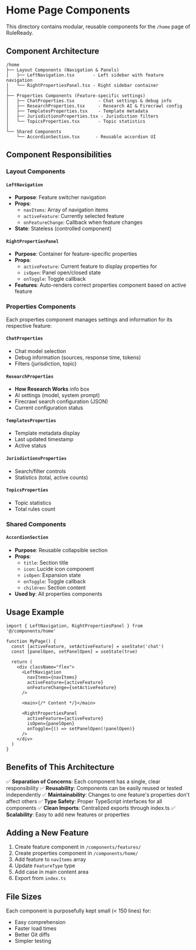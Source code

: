 # Home Page Components

This directory contains modular, reusable components for the `/home` page of RuleReady.

## Component Architecture

```
/home
├── Layout Components (Navigation & Panels)
│   ├── LeftNavigation.tsx       - Left sidebar with feature navigation
│   └── RightPropertiesPanel.tsx - Right sidebar container
│
├── Properties Components (Feature-specific settings)
│   ├── ChatProperties.tsx         - Chat settings & debug info
│   ├── ResearchProperties.tsx     - Research AI & Firecrawl config
│   ├── TemplatesProperties.tsx    - Template metadata
│   ├── JurisdictionsProperties.tsx - Jurisdiction filters
│   └── TopicsProperties.tsx       - Topic statistics
│
└── Shared Components
    └── AccordionSection.tsx      - Reusable accordion UI
```

## Component Responsibilities

### Layout Components

#### `LeftNavigation`
- **Purpose**: Feature switcher navigation
- **Props**: 
  - `navItems`: Array of navigation items
  - `activeFeature`: Currently selected feature
  - `onFeatureChange`: Callback when feature changes
- **State**: Stateless (controlled component)

#### `RightPropertiesPanel`
- **Purpose**: Container for feature-specific properties
- **Props**:
  - `activeFeature`: Current feature to display properties for
  - `isOpen`: Panel open/closed state
  - `onToggle`: Toggle callback
- **Features**: Auto-renders correct properties component based on active feature

### Properties Components

Each properties component manages settings and information for its respective feature:

#### `ChatProperties`
- Chat model selection
- Debug information (sources, response time, tokens)
- Filters (jurisdiction, topic)

#### `ResearchProperties`
- **How Research Works** info box
- AI settings (model, system prompt)
- Firecrawl search configuration (JSON)
- Current configuration status

#### `TemplatesProperties`
- Template metadata display
- Last updated timestamp
- Active status

#### `JurisdictionsProperties`
- Search/filter controls
- Statistics (total, active counts)

#### `TopicsProperties`
- Topic statistics
- Total rules count

### Shared Components

#### `AccordionSection`
- **Purpose**: Reusable collapsible section
- **Props**:
  - `title`: Section title
  - `icon`: Lucide icon component
  - `isOpen`: Expansion state
  - `onToggle`: Toggle callback
  - `children`: Section content
- **Used by**: All properties components

## Usage Example

```tsx
import { LeftNavigation, RightPropertiesPanel } from '@/components/home'

function MyPage() {
  const [activeFeature, setActiveFeature] = useState('chat')
  const [panelOpen, setPanelOpen] = useState(true)

  return (
    <div className="flex">
      <LeftNavigation 
        navItems={navItems}
        activeFeature={activeFeature}
        onFeatureChange={setActiveFeature}
      />
      
      <main>{/* Content */}</main>
      
      <RightPropertiesPanel 
        activeFeature={activeFeature}
        isOpen={panelOpen}
        onToggle={() => setPanelOpen(!panelOpen)}
      />
    </div>
  )
}
```

## Benefits of This Architecture

✅ **Separation of Concerns**: Each component has a single, clear responsibility
✅ **Reusability**: Components can be easily reused or tested independently
✅ **Maintainability**: Changes to one feature's properties don't affect others
✅ **Type Safety**: Proper TypeScript interfaces for all components
✅ **Clean Imports**: Centralized exports through index.ts
✅ **Scalability**: Easy to add new features or properties

## Adding a New Feature

1. Create feature component in `/components/features/`
2. Create properties component in `/components/home/`
3. Add feature to `navItems` array
4. Update `FeatureType` type
5. Add case in main content area
6. Export from `index.ts`

## File Sizes

Each component is purposefully kept small (< 150 lines) for:
- Easy comprehension
- Faster load times
- Better Git diffs
- Simpler testing


